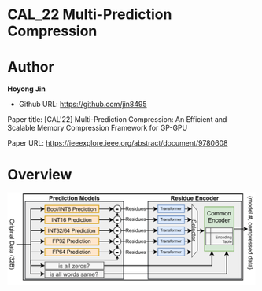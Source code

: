 # CAL_22 Multi-Prediction Compression

# Author

**Hoyong Jin** 
- Github URL: https://github.com/jin8495

Paper title: [CAL'22] Multi-Prediction Compression: An Efficient and Scalable Memory Compression Framework for GP-GPU

Paper URL: https://ieeexplore.ieee.org/abstract/document/9780608

# Overview
![An overview of MPC](https://github.com/scalable-arch/CAL_22-MPC/blob/main/MPC.PNG)

